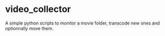 # video_collector
A simple python scripts to monitor a movie folder, transcode new ones and optionnally move them.
